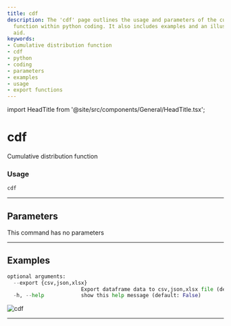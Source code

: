 ```yaml
---
title: cdf
description: The 'cdf' page outlines the usage and parameters of the cumulative distribution
  function within python coding. It also includes examples and an illustrative visual
  aid.
keywords:
- Cumulative distribution function
- cdf
- python
- coding
- parameters
- examples
- usage
- export functions
---
```


import HeadTitle from '@site/src/components/General/HeadTitle.tsx';

<HeadTitle title="cdf - Qa - Stocks - Reference | OpenBB Terminal Docs" />

# cdf

Cumulative distribution function

### Usage

```python
cdf
```

---

## Parameters

This command has no parameters



---

## Examples

```python
optional arguments:
  --export {csv,json,xlsx}
                        Export dataframe data to csv,json,xlsx file (default: )
  -h, --help            show this help message (default: False)
```
![cdf](https://user-images.githubusercontent.com/46355364/154306055-cb3bb1ef-0e61-40c9-bf51-d095bed8dc1b.png)

---
